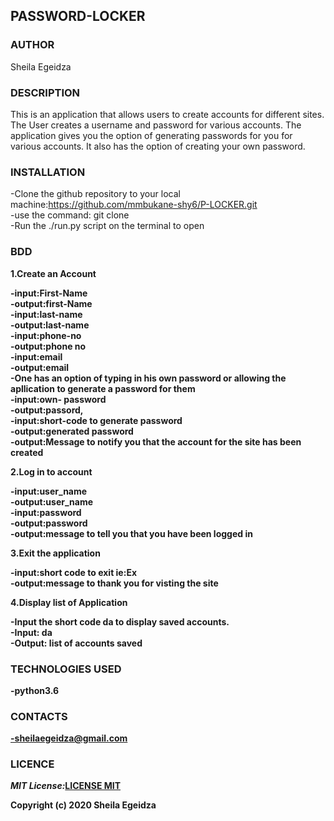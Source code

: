 ## PASSWORD-LOCKER

### AUTHOR
Sheila Egeidza

### DESCRIPTION
This is an application that allows users to create accounts for different sites. The User creates a username and password for various accounts. The application gives you the option of generating passwords for you for various accounts. It also has the option of creating your own password. 

### INSTALLATION
-Clone the github repository to your local machine:https://github.com/mmbukane-shy6/P-LOCKER.git<br>
-use the command: git clone<br> 
-Run the ./run.py script on the terminal to open

### BDD
<strong>1.Create an Account<strong>

-input:First-Name<br>
-output:first-Name<br>
-input:last-name<br>
-output:last-name<br>
-input:phone-no<br>
-output:phone no<br>
-input:email<br>
-output:email<br>
-One has an option of typing in his own password or    allowing the apllication to generate a password for them<br>
-input:own- password<br>
-output:passord,<br>
-input:short-code to generate password<br>
-output:generated password<br>
-output:Message to notify you that the account for the site has been created

<strong>2.Log in to account<strong>

-input:user_name<br>
-output:user_name<br>
-input:password<br>
-output:password<br>
-output:message to tell you that you have been logged in

<strong>3.Exit the application<strong>

-input:short code to exit ie:Ex<br>
-output:message to thank you for visting the site<br>

<strong>4.Display list of Application<strong>

-Input the short code da to display saved accounts.<br>
-Input: da<br>
-Output: list of accounts saved<br>

### TECHNOLOGIES USED
-python3.6

### CONTACTS
-sheilaegeidza@gmail.com


### LICENCE
_MIT License:_[LICENSE MIT](./LICENSE)

Copyright (c) 2020 Sheila Egeidza

